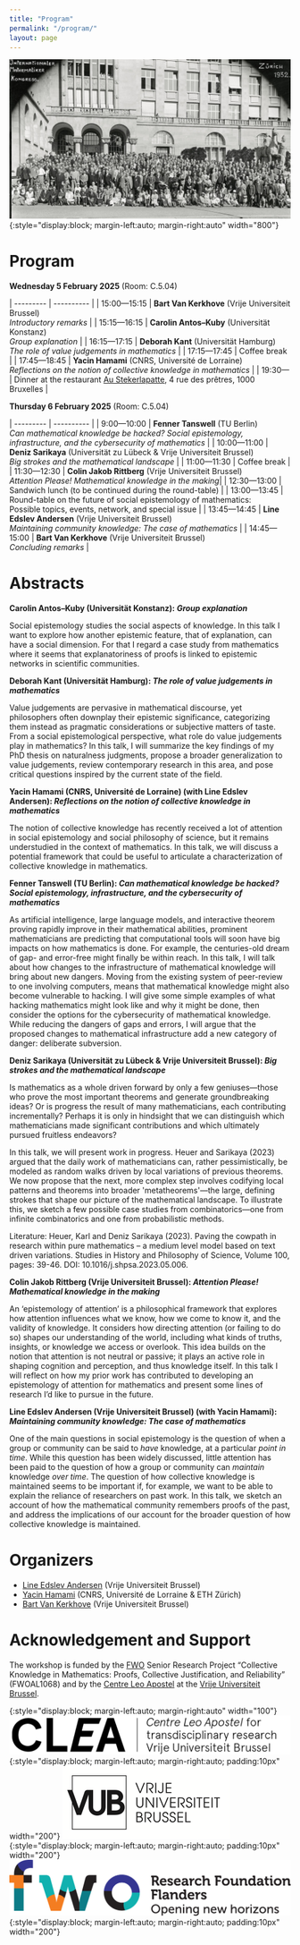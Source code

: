 ```yaml
---
title: "Program"
permalink: "/program/"
layout: page
---
```


![title](/assets/img/zurich-icm-cropped.jpg){:style="display:block; margin-left:auto; margin-right:auto" width="800"}


# Program

**Wednesday 5 February 2025** (Room: C.5.04)

| --------- | ---------- |
| 15:00—15:15 | **Bart Van Kerkhove** (Vrije Universiteit Brussel) <br /> _Introductory remarks_ |
| 15:15—16:15 | **Carolin Antos–Kuby** (Universität Konstanz) <br /> _Group explanation_ |
| 16:15—17:15 | **Deborah Kant** (Universität Hamburg) <br /> _The role of value judgements in mathematics_ |
| 17:15—17:45 | Coffee break |
| 17:45—18:45 | **Yacin Hamami** (CNRS, Université de Lorraine) <br /> _Reflections on the notion of collective knowledge in mathematics_ |
| 19:30— | Dinner at the restaurant [Au Stekerlapatte](https://www.austekerlapatte.be/), 4 rue des prêtres, 1000 Bruxelles  | 



**Thursday 6 February 2025** (Room: C.5.04)

| --------- | ---------- |
| 9:00—10:00 | **Fenner Tanswell** (TU Berlin) <br /> _Can mathematical knowledge be hacked? Social epistemology,  <br /> infrastructure, and the cybersecurity of mathematics_ |
| 10:00—11:00 | **Deniz Sarikaya** (Universität zu Lübeck & Vrije Universiteit Brussel) <br /> _Big strokes and the mathematical landscape_ |
| 11:00—11:30 | Coffee break |
| 11:30—12:30 | **Colin Jakob Rittberg** (Vrije Universiteit Brussel) <br /> _Attention Please! Mathematical knowledge in the making_|
| 12:30—13:00 | Sandwich lunch (to be continued during the round-table) |
| 13:00—13:45 | Round-table on the future of social epistemology of mathematics:  <br /> Possible topics, events, network, and special issue |
| 13:45—14:45 | **Line Edslev Andersen** (Vrije Universiteit Brussel) <br /> _Maintaining community knowledge: The case of mathematics_ |
| 14:45—15:00 | **Bart Van Kerkhove** (Vrije Universiteit Brussel) <br /> _Concluding remarks_ |




# Abstracts

**Carolin Antos–Kuby (Universität Konstanz): _Group explanation_**

Social epistemology studies the social aspects of knowledge. In this talk I want to explore how another epistemic feature, that of explanation, can have a social dimension. For that I regard a case study from mathematics where it seems that explanatoriness of proofs is linked to epistemic networks in scientific communities. 

**Deborah Kant (Universität Hamburg): _The role of value judgements in mathematics_**

Value judgements are pervasive in mathematical discourse, yet philosophers often downplay their epistemic significance, categorizing them instead as pragmatic considerations or subjective matters of taste. From a social epistemological perspective, what role do value judgements play in mathematics? In this talk, I will summarize the key findings of my PhD thesis on naturalness judgments, propose a broader generalization to value judgements, review contemporary research in this area, and pose critical questions inspired by the current state of the field.

**Yacin Hamami (CNRS, Université de Lorraine) (with Line Edslev Andersen): _Reflections on the notion of collective knowledge in mathematics_**

The notion of collective knowledge has recently received a lot of attention in social epistemology and social philosophy of science, but it remains understudied in the context of mathematics. In this talk, we will discuss a potential framework that could be useful to articulate a characterization of collective knowledge in mathematics.

**Fenner Tanswell (TU Berlin): _Can mathematical knowledge be hacked? Social epistemology, infrastructure, and the cybersecurity of mathematics_**

As artificial intelligence, large language models, and interactive theorem proving rapidly improve in their mathematical abilities, prominent mathematicians are predicting that computational tools will soon have big impacts on how mathematics is done. For example, the centuries-old dream of gap- and error-free might finally be within reach. In this talk, I will talk about how changes to the infrastructure of mathematical knowledge will bring about new dangers. Moving from the existing system of peer-review to one involving computers, means that mathematical knowledge might also become vulnerable to hacking. I will give some simple examples of what hacking mathematics might look like and why it might be done, then consider the options for the cybersecurity of mathematical knowledge. While reducing the dangers of gaps and errors, I will argue that the proposed changes to mathematical infrastructure add a new category of danger: deliberate subversion.

**Deniz Sarikaya (Universität zu Lübeck & Vrije Universiteit Brussel): _Big strokes and the mathematical landscape_**

Is mathematics as a whole driven forward by only a few geniuses—those who prove the most important theorems and generate groundbreaking ideas? Or is progress the result of many mathematicians, each contributing incrementally? Perhaps it is only in hindsight that we can distinguish which mathematicians made significant contributions and which ultimately pursued fruitless endeavors?
 
In this talk, we will present work in progress. Heuer and Sarikaya (2023) argued that the daily work of mathematicians can, rather pessimistically, be modeled as random walks driven by local variations of previous theorems. We now propose that the next, more complex step involves codifying local patterns and theorems into broader 'metatheorems'—the large, defining strokes that shape our picture of the mathematical landscape. To illustrate this, we sketch a few possible case studies from combinatorics—one from infinite combinatorics and one from probabilistic methods.

Literature:
Heuer, Karl and Deniz Sarikaya (2023). Paving the cowpath in research within pure mathematics – a medium level model based on text driven variations. Studies in History and Philosophy of Science, Volume 100, pages: 39-46. DOI: 10.1016/j.shpsa.2023.05.006.

**Colin Jakob Rittberg (Vrije Universiteit Brussel): _Attention Please! Mathematical knowledge in the making_**

An ‘epistemology of attention’ is a philosophical framework that explores how attention influences what we know, how we come to know it, and the validity of knowledge. It considers how directing attention (or failing to do so) shapes our understanding of the world, including what kinds of truths, insights, or knowledge we access or overlook. This idea builds on the notion that attention is not neutral or passive; it plays an active role in shaping cognition and perception, and thus knowledge itself. In this talk I will reflect on how my prior work has contributed to developing an epistemology of attention for mathematics and present some lines of research I’d like to pursue in the future.  

**Line Edslev Andersen (Vrije Universiteit Brussel) (with Yacin Hamami): _Maintaining community knowledge: The case of mathematics_**

One of the main questions in social epistemology is the question of when a group or community can be said to _have_ knowledge, at a particular _point in time_. While this question has been widely discussed, little attention has been paid to the question of how a group or community can _maintain_ knowledge _over time_. The question of how collective knowledge is maintained seems to be important if, for example, we want to be able to explain the reliance of researchers on past work. In this talk, we sketch an account of how the mathematical community remembers proofs of the past, and address the implications of our account for the broader question of how collective knowledge is maintained.


# Organizers

- [Line Edslev Andersen](https://clps.research.vub.be/line-edslev-andersen) (Vrije Universiteit Brussel)
- [Yacin Hamami](https://www.yacinhamami.com/) (CNRS, Université de Lorraine & ETH Zürich)
- [Bart Van Kerkhove](https://bartvankerkhove.be) (Vrije Universiteit Brussel)

# Acknowledgement and Support

The workshop is funded by the [FWO](https://www.fwo.be/en/) Senior Research Project “Collective Knowledge in Mathematics: Proofs, Collective Justification, and Reliability” (FWOAL1068) and by the [Centre Leo Apostel](https://clea.research.vub.be/) at the [Vrije Universiteit Brussel](https://www.vub.be/).

{:style="display:block; margin-left:auto; margin-right:auto" width="100"}
![title](/assets/img/clea-logo.png){:style="display:block; margin-left:auto; margin-right:auto; padding:10px" width="200"}
![title](/assets/img/VUB-logo.png){:style="display:block; margin-left:auto; margin-right:auto; padding:10px" width="200"}
![title](/assets/img/FWO-logo.jpg){:style="display:block; margin-left:auto; margin-right:auto; padding:10px" width="200"}

